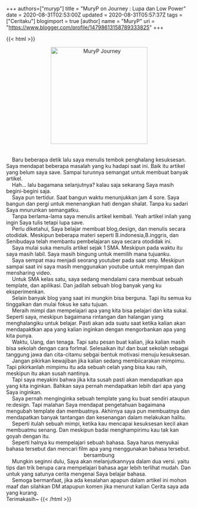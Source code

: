 +++
 authors=["muryp"] 
title = "MuryP on Journey : Lupa dan Low Power"
date = 2020-08-31T02:53:00Z
updated = 2020-08-31T05:57:37Z
tags = ["Ceritaku"]
blogimport = true 
[author]
	name = "MuryP"
	uri = "https://www.blogger.com/profile/14798613158789333825"
+++

 {{< html >}} 
<div class="separator" style="clear: both; text-align: center;"><a href="https://1.bp.blogspot.com/-_3WHB0F2sTk/X0zzhTJnHSI/AAAAAAAAE0A/MYt-ViFd6bgIJv9ByfuRNHMpoSeuKjxmACPcBGAsYHg/s1080/IMG_20200831_194627_774.jpg" imageanchor="1" style="margin-left: 1em; margin-right: 1em;"><img alt="MuryP Journey" border="0" data-original-height="1080" data-original-width="1080" height="262" src="https://1.bp.blogspot.com/-_3WHB0F2sTk/X0zzhTJnHSI/AAAAAAAAE0A/MYt-ViFd6bgIJv9ByfuRNHMpoSeuKjxmACPcBGAsYHg/w262-h262/IMG_20200831_194627_774.jpg" title="Cerita perjalanan MuryP" width="262" /></a></div><br /><div><br /></div>&nbsp; &nbsp; Baru beberapa detik lalu saya menulis tembok penghalang kesuksesan. Saya mendapat beberapa masalah yang ku hadapi saat ini. Baik itu artikel yang belum saya save. Sampai turunnya semangat untuk membuat banyak artikel.<br />&nbsp; &nbsp; Hah... lalu bagamana selanjutnya? kalau saja sekarang Saya masih begini-begini saja.<br />&nbsp; &nbsp; Saya pun tertidur. Saat bangun waktu menunjukkan jam 4 sore. Saya bangun dan pergi untuk menenangkan hati dengan shalat. Tanpa ku sadari Saya mnurunkan semangatku.<br />&nbsp; &nbsp; Tanpa berlama-lama saya menulis artikel kembali. Yeah artikel inilah yang ingin Saya tulis tetapi lupa save.<br />&nbsp; &nbsp; Perlu diketahui, Saya belajar membuat blog,design, dan menulis secara otodidak. Meskipun beberapa materi seperti B.indonesia,B.inggris, dan Senibudaya telah membantu pembelajaran saya secara otodidak ini.<br />&nbsp; &nbsp; Saya mulai suka menulis artikel sejak 1 SMA. Meskipun pada waktu itu saya masih labil. Saya masih bingung untuk memilih mana tujuanku.<br />&nbsp; &nbsp; Saya sempat mau menjadi seorang youtuber pada saat smp. Meskipun sampai saat ini saya masih menggunakan youtube untuk menyimpan dan mensharing video.<br />&nbsp; &nbsp; Untuk SMA kelas satu, saya sedang mendalami cara membuat sebuah template, dan apilikasi. Dan jadilah sebuah blog banyak yang ku eksperimenkan.<br />&nbsp; &nbsp; Selain banyak blog yang saat ini mungkin bisa berguna. Tapi itu semua ku tinggalkan dan mulai fokus ke satu tujuan.<br />&nbsp; &nbsp; Meraih mimpi dan mempelajari apa yang kita bisa pelajari dan kita sukai. Seperti saya, meskipun bagaimana rintangan dan halangan yang menghalangiku untuk belajar. Pasti akan ada suatu saat ketika kalian akan mendapaktkan apa yang kalian inginkan dengan mengorbankan apa yang kita punya.<br />&nbsp; &nbsp; Waktu, Uang, dan tenaga. Tapi satu pesan buat kalian, jika kalian masih bisa sekolah dengan cara forlmal. Selesaikan itu! dan buat sekolah sebagai tanggung jawa dan cita-citamu sebgai bentuk motivasi menuju kesuksesan.<br />&nbsp; &nbsp; Jangan pikirkan kewajiban jika kalian sedang membiicarakan mimpimu. Tapi pikirkanlah mimpimu itu ada sebuah celah yang bisa kau raih, meskipun itu akan susah nantinya.<br />&nbsp; &nbsp; Tapi saya meyakini bahwa jika kita susah pasti akan mendapatkan apa yang kita inginkan. Bahkan saya pernah mendapatkan lebih dari apa yang Saya inginkan.<br />&nbsp; &nbsp; Saya pernah menginginka sebuah template yang ku buat sendiri ataupun re:design. Tapi malahan Saya mendapat pengetahuan bagaimana mengubah template dan membuatnya. Akhirnya saya pun membuatnya dan mendapatkan banyak tantangan dan kesenangan dalam melakukan halitu.<br />&nbsp; &nbsp; Seperti itulah sebuah mimpi, ketika kau mencapai kesuksesan kecil akan membuatmu senang. Dan meskipun badai menghampirimu kau tak kan goyah dengan itu.<br />&nbsp; &nbsp; Seperti halnya ku mempelajari sebuah bahasa. Saya harus menyukai bahasa tersebut dan mencari film apa yang menggunakan bahasa tersebut.<br /><div style="text-align: center;">bersambung</div>&nbsp; &nbsp; Mungkin seginni dulu, Saya akan melanjutkannyya dalam dua versi. yaitu tips dan trik berupa cara mempelajari bahasa agar lebih terlihat mudah. Dan untuk yang satunya cerita mengenai Saya belajar bahasa.<br />&nbsp; &nbsp; Semoga bermanfaat, jika ada kesalahan apapun dalam artikel ini mohon maaf dan silahkan DM atapupun komen jika menurut kalian Cerita saya ada yang kurang.<br />Terimakasih~
{{< /html >}}

